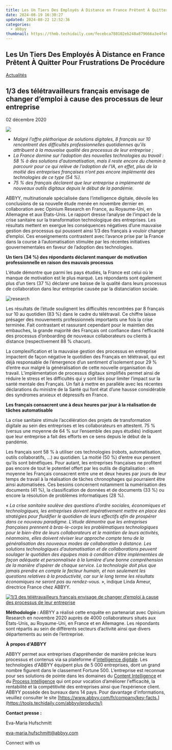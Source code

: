 ```yaml
---
title: Les Un Tiers Des Employés À Distance en France Prêtent À Quitter Pour Frustrations De Procédure
date: 2024-08-19 16:30:27
updated: 2024-08-22 12:52:36
categories:
  - abbyy
thumbnail: https://thmb.techidaily.com/fecebca780102eb248a879666a3e4fe860316aff4213c58165eb8b500d82b1f1.jpg
---
```


## Les Un Tiers Des Employés À Distance en France Prêtent À Quitter Pour Frustrations De Procédure

[Actualités](https://tools.techidaily.com/abbyy/products/)

## 1/3 des télétravailleurs français envisage de changer d’emploi à cause des processus de leur entreprise

02 décembre 2020

![](https://content.abbyy.com/-/media/project/abbyy/abbyy/branchtemplates/shutterstock_1272462163_1296-x-729.jpg?h=729&iar=0&w=1296)

* _Malgré l’offre pléthorique de solutions digitales, 8 français sur 10 rencontrent des difficultés professionnelles quotidiennes qu’ils attribuent à la mauvaise qualité des processus de leur entreprise ;_
* _La France domine sur l’adoption des nouvelles technologies au travail : 58 % à des solutions d’automatisation, mais il reste encore du chemin à parcourir pour ce qui relève de l’adoption de l’IA, en effet, plus de la moitié des entreprises françaises n’ont pas encore implémenté des technologies de ce type (54 %)._
* _75 % des français déclarent que leur entreprise a implémenté de nouveaux outils digitaux depuis le début de la pandémie._

  
ABBYY, multinationale spécialisée dans l’intelligence digitale, dévoile les conclusions de sa nouvelle étude menée en novembre dernier en collaboration avec Opinium Research en France, au Royaume-Uni, en Allemagne et aux États-Unis. Le rapport dresse l’analyse de l’impact de la crise sanitaire sur la transformation technologique des entreprises. Les résultats mettent en exergue les conséquences négatives d’une mauvaise gestion des processus qui poussent ainsi 1/3 des français à vouloir changer d’emploi. Ces enseignements contrastent avec l’avance prise par la France dans la course à l’automatisation stimulée par les récentes initiatives gouvernementales en faveur de l’adoption des technologies.

**Un tiers (34 %) des répondants déclarent manquer de motivation professionnelle en raison des mauvais processus**

L’étude démontre que parmi les pays étudiés, la France est celui où le manque de motivation est le plus marqué. Les répondants sont également plus d’un tiers (37 %) déclarer une baisse de la qualité dans leurs processus de collaboration dans leur entreprise causée par la distanciation sociale.

![research](https://static1.abbyy.com/abbyycommedia/30406/table-research-ballou-2020-fr.jpg?width=684&height=142&mode=max)

  
Les résultats de l’étude soulignent les difficultés rencontrées par 8 français sur 10 au quotidien (83 %) dans le cadre du télétravail. Ce chiffre laisse présager des mouvements professionnels importants une fois la crise terminée. Fait contrastant et rassurant cependant pour le maintien des embauches, la grande majorité des Français ont confiance dans l'efficacité des processus d’onboarding de nouveaux collaborateurs ou clients à distance (respectivement 88 % chacun).

La complexification et la mauvaise gestion des processus en entreprise impactent de façon négative le quotidien des Français en télétravail, qui est déjà responsable de l’émergence d’un sentiment d’isolement pour 29 % d’entre eux malgré la généralisation de cette nouvelle organisation du travail. L’implémentation de processus digitaux simplifiés permet ainsi de réduire le stress et les difficultés qui y sont liés pour limiter l’impact sur la santé mentale des Français. Un fait à mettre en parallèle avec les récentes déclarations du ministre de la Santé qui font état d’une hausse considérable des syndromes anxieux et dépressifs en France.

**Les français consacrent une à deux heures par jour à la réalisation de tâches automatisable**

La crise sanitaire stimule l’accélération des projets de transformation digitale au sein des entreprises et les collaborateurs en attestent. 75 % (versus une moyenne de 64 % sur l’ensemble des pays étudiés) indiquent que leur entreprise a fait des efforts en ce sens depuis le début de la pandémie.

Les français sont 58 % à utiliser ces technologies (robots, automatisation, outils collaboratifs, …) au quotidien. La moitié (50 %) d’entre eux pensent qu’ils sont bénéfiques. Pour autant, les entreprises françaises ne profitent pas encore de tout le potentiel offert par les outils de digitalisation : en moyenne les Français consacrent entre une et deux heures par jours de leur temps de travail à la réalisation de tâches chronophages qui pourraient être ainsi automatisées. Ces besoins concernent notamment la numérisation des documents (41 %), la classification de données et de documents (33 %) ou encore la résolution de problèmes informatiques (28 %).

« _La crise sanitaire soulève des questions d’ordre sociales, économiques et technologiques, les entreprises doivent impérativement mettre en place des stratégies pour fluidifier le quotidien de leurs effectifs afin de prospérer dans ce nouveau paradigme. L’étude démontre que les entreprises françaises prennent à bras-le-corps les problématiques technologiques pour le bien-être de leurs collaborateurs et le maintien de leurs activités, néanmoins, elles doivent réviser leur approche compte tenu de la généralisation des nouveaux modes de collaboration à distance. Les solutions technologiques d’automatisation et de collaborations peuvent soulager le quotidien des équipes mais à condition d’être implémentées de façon adéquate et personnalisée à la lumière d’une bonne compréhension de la manière d’opérer de chaque service. La technologie doit plus que jamais prendre en compte le facteur humain, et non seulement les questions relatives à la productivité, car sur le long terme les résultats économiques ne seront pas au rendez-vous._ », indique Linda Ameur, directrice France chez ABBYY.

[![1/3 des télétravailleurs français envisage de changer d’emploi à cause des processus de leur entreprise](https://static1.abbyy.com/abbyycommedia/30410/12431_infographics_abbyy-global-covid-technology-survey_fr_1200x628_2.jpg)](https://www.abbyy.com/media/30410/12431%5Finfographics%5Fabbyy-global-covid-technology-survey%5Ffr%5F1200x628%5F2.jpg "Agrandir l'image")

  
**Méthodologie :** ABBYY a réalisé cette enquête en partenariat avec Opinium Research en novembre 2020 auprès de 4000 collaborateurs situés aux États-Unis, au Royaume-Uni, en France et en Allemagne. Les répondants sont répartis au sein de différents secteurs d’activité ainsi que divers départements au sein de l’entreprise.

**À propos d'ABBYY**

ABBYY permet aux entreprises d’appréhender de manière précise leurs processus et contenus via sa plateforme d'[intelligence digitale](https://tools.techidaily.com/abbyy/products/). Les technologies d'ABBYY équipent plus de 5 000 entreprises, dont un grand nombre figurent dans le classement Fortune 500\. L’entreprise est reconnue pour ses solutions de pointe dans les domaines du [Content Intelligence](https://tools.techidaily.com/abbyy/products/) et du [Process Intelligence](https://tools.techidaily.com/abbyy/products/) qui ont pour vocation d’améliorer l'efficacité, la rentabilité et la compétitivité des entreprises ainsi que l’expérience client. ABBYY possède des bureaux dans 14 pays. Pour davantage d'informations, veuillez consulter le site [https://www.abbyy.com/fr/company/key-facts.](https://tools.techidaily.com/abbyy/products/)

**Contact presse :**

Eva-Maria Hufschmitt

[eva-maria.hufschmitt@abbyy.com](https://tools.techidaily.com/abbyy/products/)

Connect with us

<ins class="adsbygoogle"
     style="display:block"
     data-ad-format="autorelaxed"
     data-ad-client="ca-pub-7571918770474297"
     data-ad-slot="1223367746"></ins>



<ins class="adsbygoogle"
     style="display:block"
     data-ad-client="ca-pub-7571918770474297"
     data-ad-slot="8358498916"
     data-ad-format="auto"
     data-full-width-responsive="true"></ins>
